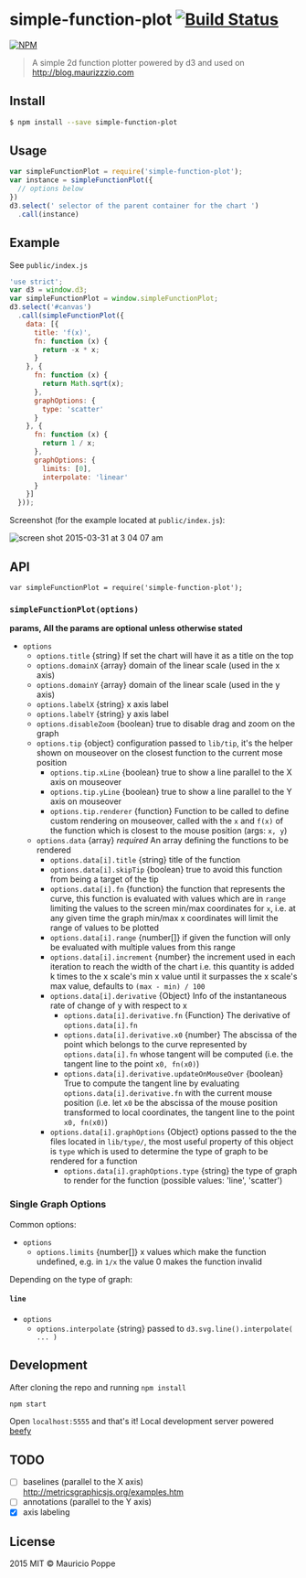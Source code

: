 # simple-function-plot [![Build Status][travis-image]][travis-url]

[![NPM][npm-image]][npm-url]

> A simple 2d function plotter powered by d3 and used on http://blog.maurizzzio.com

## Install

```sh
$ npm install --save simple-function-plot
```

## Usage

```js
var simpleFunctionPlot = require('simple-function-plot');
var instance = simpleFunctionPlot({
  // options below
})
d3.select(' selector of the parent container for the chart ')
  .call(instance)
```

## Example

See `public/index.js`

```javascript
'use strict';
var d3 = window.d3;
var simpleFunctionPlot = window.simpleFunctionPlot;
d3.select('#canvas')
  .call(simpleFunctionPlot({
    data: [{
      title: 'f(x)',
      fn: function (x) {
        return -x * x;
      }
    }, {
      fn: function (x) {
        return Math.sqrt(x);
      },
      graphOptions: {
        type: 'scatter'
      }
    }, {
      fn: function (x) {
        return 1 / x;
      },
      graphOptions: {
        limits: [0],
        interpolate: 'linear'
      }
    }]
  }));
```

Screenshot (for the example located at `public/index.js`):

![screen shot 2015-03-31 at 3 04 07 am](https://cloud.githubusercontent.com/assets/1616682/6913963/11013696-d754-11e4-8bf1-8008f36cd670.gif)

## API

```
var simpleFunctionPlot = require('simple-function-plot');
```

### `simpleFunctionPlot(options)`

**params, All the params are optional unless otherwise stated**

* `options`
  * `options.title` {string} If set the chart will have it as a title on the top
  * `options.domainX` {array} domain of the linear scale (used in the x axis) 
  * `options.domainY` {array} domain of the linear scale (used in the y axis)
  * `options.labelX` {string} x axis label 
  * `options.labelY` {string} y axis label
  * `options.disableZoom` {boolean} true to disable drag and zoom on the graph
  * `options.tip` {object} configuration passed to `lib/tip`, it's the helper shown on mouseover on the closest
  function to the current mose position
    * `options.tip.xLine` {boolean} true to show a line parallel to the X axis on mouseover
    * `options.tip.yLine` {boolean} true to show a line parallel to the Y axis on mouseover
    * `options.tip.renderer` {function} Function to be called to define custom rendering on mouseover, called with the
     `x` and `f(x)` of the function which is closest to the mouse position (args: `x, y`)
  * `options.data` {array} *required* An array defining the functions to be rendered
    * `options.data[i].title` {string} title of the function
    * `options.data[i].skipTip` {boolean} true to avoid this function from being a target of the tip
    * `options.data[i].fn` {function} the function that represents the curve, this function is evaluated 
    with values which are in `range` limiting the values to the screen min/max coordinates for `x`, i.e.
    at any given time the graph min/max x coordinates will limit the range of values to be plotted
    * `options.data[i].range` {number[]} if given the function will only be evaluated with multiple values from this range
    * `options.data[i].increment` {number} the increment used in each iteration to reach the width of the chart i.e.
    this quantity is added k times to the x scale's min x value until it surpasses the x scale's max value,
    defaults to `(max - min) / 100`
    * `options.data[i].derivative` {Object} Info of the instantaneous rate of change of y with respect to x
      * `options.data[i].derivative.fn` {Function} The derivative of `options.data[i].fn`
      * `options.data[i].derivative.x0` {number} The abscissa of the point which belongs to the curve
      represented by `options.data[i].fn` whose tangent will be computed (i.e. the tangent line to the point
      `x0, fn(x0)`)
      * `options.data[i].derivative.updateOnMouseOver` {boolean} True to compute the tangent line by evaluating
      `options.data[i].derivative.fn` with the current mouse position (i.e. let `x0` be the abscissa of the
      mouse position transformed to local coordinates, the tangent line to the point `x0, fn(x0)`)
    * `options.data[i].graphOptions` {Object} options passed to the the files located in `lib/type/`, the most useful
    property of this object is `type` which is used to determine the type of graph to be rendered for a function
      * `options.data[i].graphOptions.type` {string} the type of graph to render for the function (possible values: 
      'line', 'scatter')

### Single Graph Options

Common options:

* `options`
  * `options.limits` {number[]} x values which make the function undefined, e.g. in `1/x` the value 0 makes the 
  function invalid

Depending on the type of graph:

#### `line`

* `options`
  * `options.interpolate` {string} passed to `d3.svg.line().interpolate( ... )`  
  
## Development

After cloning the repo and running `npm install`

```sh
npm start
```

Open `localhost:5555` and that's it! Local development server powered [beefy](https://www.npmjs.com/package/beefy)

## TODO

- [ ] baselines (parallel to the X axis) http://metricsgraphicsjs.org/examples.htm
- [ ] annotations (parallel to the Y axis)
- [X] axis labeling

## License

2015 MIT © Mauricio Poppe

[npm-image]: https://nodei.co/npm/simple-function-plot.png?downloads=true
[npm-url]: https://npmjs.org/package/simple-function-plot
[travis-image]: https://travis-ci.org/maurizzzio/simple-function-plot.svg?branch=master
[travis-url]: https://travis-ci.org/maurizzzio/simple-function-plot
